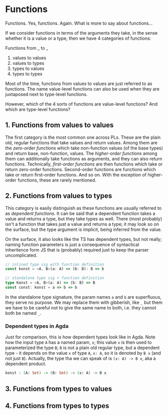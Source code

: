 # Functions

Functions. Yes, functions. Again. What is more to say about functions...

If we consider functions in terms of the arguments they take, in the sense whether it is a value or a type, then we have 4 categories of functions:

Functions from _ to _
1. values to values
2. values to types
3. types to values
4. types to types

Most of the time, functions from values to values are just referred to as functions. The name value-level functions can also be used when they are juxtaposed next to type-level functions.

However, which of the 4 sorts of functions are value-level functions? And which are type-level functions?


## 1. Functions from values to values

The first category is the most common one across PLs. These are the plain old, regular functions that take values and return values. Among them are the *zero-order functions* which take non-function values (of the base types) and return base, non-function, values. The *higher-order functions* among them can additionally take functions as arguments, and they can also return functions. Technically, *first-order functions* are then functions which take or return zero-order functions. Second-order functions are functions which take or return first-order functions. And so on. With the exception of higher-order functions, these are rarely mentioned.


## 2. Functions from values to types

This category is easily distinguish as these functions are usually referred to as *dependent functions*. It can be said that a dependent function takes a value and returns a type, but they take types as well. There (most probably) isn't a function that takes just a value and returns a type; it may look so on the surface, but the type argument is implicit, being inferred from the value.

On the surface, it also looks like the TS has dependent types, but not really; naming function parameters is just a consequence of syntactical inheritence form JS that is (probably) required just to keep the parser uncomplicated.

```ts
// inlined type sig with function definition
const konst = <A, B>(a: A) => (b: B): B => b

// standalone type sig + function definition
type Konst = <A, B>(a: A) => (b: B) => B
const const: konst = a => b => b
```

In the standalone type signature, the param names `a` and `b` are superfluous, they serve no purpose. We may replace them with gibberish, like `_` but them we have to be careful not to give the same name to both, i.e. they cannot both be named `_`.

### Dependent types in Agda
Just for comparison, this is how dependent types look like in Agda. Note how the input type `A` has a named param, `x`; this value `x` is then used to parameterized the type `B`; `B` is not a plain old regular type, but a dependent type - it depends on the value `x` of type `A`, `x: A`, so it is denoted by `B x` (and not just `B`). Actually, the type tha we can speak of is `(x: A) -> B x`, aka a dependent product.

```agda hs
konst : (A: Set) -> (B: Set) -> (x: A) -> B x
```

## 3. Functions from types to values


## 4. Functions from types to types
